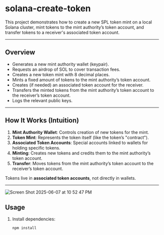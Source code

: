 # solana-create-token

This project demonstrates how to create a new SPL token mint on a local Solana cluster, mint tokens to the mint authority’s token account, and transfer tokens to a receiver's associated token account.

---

## Overview

- Generates a new mint authority wallet (keypair).
- Requests an airdrop of SOL to cover transaction fees.
- Creates a new token mint with 8 decimal places.
- Mints a fixed amount of tokens to the mint authority’s token account.
- Creates (if needed) an associated token account for the receiver.
- Transfers the minted tokens from the mint authority’s token account to the receiver’s token account.
- Logs the relevant public keys.

---

## How It Works (Intuition)

1. **Mint Authority Wallet**: Controls creation of new tokens for the mint.
2. **Token Mint**: Represents the token itself (like the token’s "contract").
3. **Associated Token Accounts**: Special accounts linked to wallets for holding specific tokens.
4. **Minting**: Creates new tokens and credits them to the mint authority’s token account.
5. **Transfer**: Moves tokens from the mint authority’s token account to the receiver’s token account.

Tokens live in **associated token accounts**, not directly in wallets.

---

![Screen Shot 2025-06-07 at 10 52 47 PM](https://github.com/user-attachments/assets/ed1fdef6-57af-4e45-97e9-00c2909ae0db)


## Usage

1. Install dependencies:

   ```bash
   npm install
